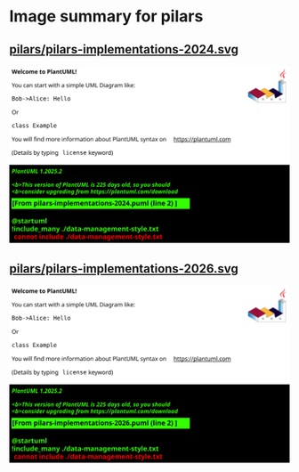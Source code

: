 # Image summary for pilars

## [pilars/pilars-implementations-2024.svg](./pilars-implementations-2024.svg)



<img src="pilars-implementations-2024.svg">

## [pilars/pilars-implementations-2026.svg](./pilars-implementations-2026.svg)



<img src="pilars-implementations-2026.svg">

